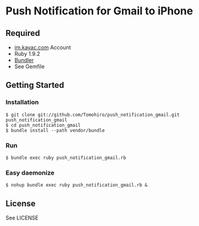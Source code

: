 Push Notification for Gmail to iPhone
================================================================================


Required
--------------------------------------------------------------------------------

- [im.kayac.com](http://im.kayac.com/) Account
- Ruby 1.9.2
- [Bundler](http://gembundler.com/)
- See Gemfile


Getting Started
--------------------------------------------------------------------------------

### Installation

    $ git clone git://github.com/Tomohiro/push_notification_gmail.git push_notification_gmail
    $ cd push_notification_gmail
    $ bundle install --path vendor/bundle


### Run

    $ bundle exec ruby push_notification_gmail.rb


### Easy daemonize

    $ nohup bundle exec ruby push_notification_gmail.rb &


License
--------------------------------------------------------------------------------

See LICENSE
